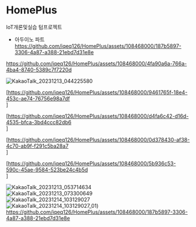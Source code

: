 # HomePlus
IoT개론및실습 텀프로젝트
- 아두이노 파트<br>
https://github.com/iqeq126/HomePlus/assets/108468000/187b5897-3306-4a87-a388-21ebd7d31e8e <br>


https://github.com/iqeq126/HomePlus/assets/108468000/4fa90a6a-766a-4ba4-8740-5389c7f7220d<br>

![KakaoTalk_20231213_044225580](https://github.com/iqeq126/HomePlus/assets/108468000/948bf5a1-1304-4ccf-9675-be67776de0fb)<br>

[https://github.com/iqeq126/HomePlus/assets/108468000/9461765f-18e4-453c-ae74-76756e98a7df<br>]


[https://github.com/iqeq126/HomePlus/assets/108468000/d4fa6c42-d16d-4535-bfca-3bd4ccc82db6<br>]


[https://github.com/iqeq126/HomePlus/assets/108468000/0d378430-af38-4c70-ab9f-f291c5ba28a7<br>]


[https://github.com/iqeq126/HomePlus/assets/108468000/5b936c53-590c-45ae-9584-523be24c4b5d<br>]

![KakaoTalk_20231213_053714634](https://github.com/iqeq126/HomePlus/assets/108468000/f68fa388-5614-441d-97e5-1ad0099be027)<br>
![KakaoTalk_20231213_073300649](https://github.com/iqeq126/HomePlus/assets/108468000/a0afe3b5-7384-4910-99f1-19b914e3825e)<br>
![KakaoTalk_20231214_103129027](https://github.com/iqeq126/HomePlus/assets/108468000/d687a521-f120-469a-8674-2b2c60e0a654)<br>
![KakaoTalk_20231214_103129027_01](https://github.com/iqeq126/HomePlus/assets/108468000/18b48458-285b-4c62-b025-efd9301e34c0))<br>
https://github.com/iqeq126/HomePlus/assets/108468000/187b5897-3306-4a87-a388-21ebd7d31e8e<br>
